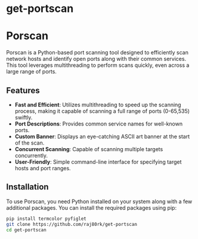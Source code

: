 # get-portscan
# Porscan

Porscan is a Python-based port scanning tool designed to efficiently scan network hosts and identify open ports along with their common services. This tool leverages multithreading to perform scans quickly, even across a large range of ports.

## Features

- **Fast and Efficient**: Utilizes multithreading to speed up the scanning process, making it capable of scanning a full range of ports (0-65,535) swiftly.
- **Port Descriptions**: Provides common service names for well-known ports.
- **Custom Banner**: Displays an eye-catching ASCII art banner at the start of the scan.
- **Concurrent Scanning**: Capable of scanning multiple targets concurrently.
- **User-Friendly**: Simple command-line interface for specifying target hosts and port ranges.

## Installation

To use Porscan, you need Python installed on your system along with a few additional packages. You can install the required packages using pip:

```bash
pip install termcolor pyfiglet
git clone https://github.com/raj80rk/get-portscan
cd get-portscan


